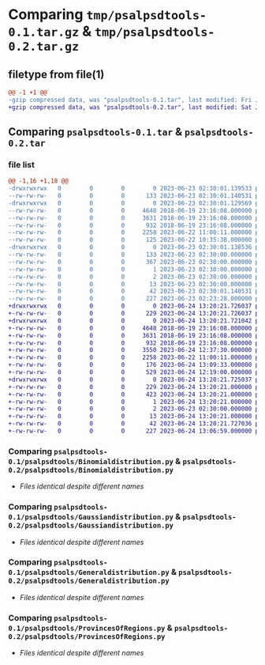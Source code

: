 # Comparing `tmp/psalpsdtools-0.1.tar.gz` & `tmp/psalpsdtools-0.2.tar.gz`

## filetype from file(1)

```diff
@@ -1 +1 @@
-gzip compressed data, was "psalpsdtools-0.1.tar", last modified: Fri Jun 23 02:30:01 2023, max compression
+gzip compressed data, was "psalpsdtools-0.2.tar", last modified: Sat Jun 24 13:20:21 2023, max compression
```

## Comparing `psalpsdtools-0.1.tar` & `psalpsdtools-0.2.tar`

### file list

```diff
@@ -1,16 +1,18 @@
-drwxrwxrwx   0        0        0        0 2023-06-23 02:30:01.139533 psalpsdtools-0.1/
--rw-rw-rw-   0        0        0      133 2023-06-23 02:30:01.140531 psalpsdtools-0.1/PKG-INFO
-drwxrwxrwx   0        0        0        0 2023-06-23 02:30:01.129569 psalpsdtools-0.1/psalpsdtools/
--rw-rw-rw-   0        0        0     4648 2018-06-19 23:16:08.000000 psalpsdtools-0.1/psalpsdtools/Binomialdistribution.py
--rw-rw-rw-   0        0        0     3631 2018-06-19 23:16:08.000000 psalpsdtools-0.1/psalpsdtools/Gaussiandistribution.py
--rw-rw-rw-   0        0        0      932 2018-06-19 23:16:08.000000 psalpsdtools-0.1/psalpsdtools/Generaldistribution.py
--rw-rw-rw-   0        0        0     2258 2023-06-22 11:00:11.000000 psalpsdtools-0.1/psalpsdtools/ProvincesOfRegions.py
--rw-rw-rw-   0        0        0      125 2023-06-22 10:35:38.000000 psalpsdtools-0.1/psalpsdtools/__init__.py
-drwxrwxrwx   0        0        0        0 2023-06-23 02:30:01.138536 psalpsdtools-0.1/psalpsdtools.egg-info/
--rw-rw-rw-   0        0        0      133 2023-06-23 02:30:00.000000 psalpsdtools-0.1/psalpsdtools.egg-info/PKG-INFO
--rw-rw-rw-   0        0        0      367 2023-06-23 02:30:00.000000 psalpsdtools-0.1/psalpsdtools.egg-info/SOURCES.txt
--rw-rw-rw-   0        0        0        1 2023-06-23 02:30:00.000000 psalpsdtools-0.1/psalpsdtools.egg-info/dependency_links.txt
--rw-rw-rw-   0        0        0        2 2023-06-23 02:30:00.000000 psalpsdtools-0.1/psalpsdtools.egg-info/not-zip-safe
--rw-rw-rw-   0        0        0       13 2023-06-23 02:30:00.000000 psalpsdtools-0.1/psalpsdtools.egg-info/top_level.txt
--rw-rw-rw-   0        0        0       42 2023-06-23 02:30:01.140531 psalpsdtools-0.1/setup.cfg
--rw-rw-rw-   0        0        0      227 2023-06-23 02:23:28.000000 psalpsdtools-0.1/setup.py
+drwxrwxrwx   0        0        0        0 2023-06-24 13:20:21.726037 psalpsdtools-0.2/
+-rw-rw-rw-   0        0        0      229 2023-06-24 13:20:21.726037 psalpsdtools-0.2/PKG-INFO
+drwxrwxrwx   0        0        0        0 2023-06-24 13:20:21.721042 psalpsdtools-0.2/psalpsdtools/
+-rw-rw-rw-   0        0        0     4648 2018-06-19 23:16:08.000000 psalpsdtools-0.2/psalpsdtools/Binomialdistribution.py
+-rw-rw-rw-   0        0        0     3631 2018-06-19 23:16:08.000000 psalpsdtools-0.2/psalpsdtools/Gaussiandistribution.py
+-rw-rw-rw-   0        0        0      932 2018-06-19 23:16:08.000000 psalpsdtools-0.2/psalpsdtools/Generaldistribution.py
+-rw-rw-rw-   0        0        0     3550 2023-06-24 12:37:30.000000 psalpsdtools-0.2/psalpsdtools/PhilippinesRegions.py
+-rw-rw-rw-   0        0        0     2258 2023-06-22 11:00:11.000000 psalpsdtools-0.2/psalpsdtools/ProvincesOfRegions.py
+-rw-rw-rw-   0        0        0      176 2023-06-24 13:09:33.000000 psalpsdtools-0.2/psalpsdtools/__init__.py
+-rw-rw-rw-   0        0        0      529 2023-06-24 12:19:00.000000 psalpsdtools-0.2/psalpsdtools/test.py
+drwxrwxrwx   0        0        0        0 2023-06-24 13:20:21.725037 psalpsdtools-0.2/psalpsdtools.egg-info/
+-rw-rw-rw-   0        0        0      229 2023-06-24 13:20:21.000000 psalpsdtools-0.2/psalpsdtools.egg-info/PKG-INFO
+-rw-rw-rw-   0        0        0      423 2023-06-24 13:20:21.000000 psalpsdtools-0.2/psalpsdtools.egg-info/SOURCES.txt
+-rw-rw-rw-   0        0        0        1 2023-06-24 13:20:21.000000 psalpsdtools-0.2/psalpsdtools.egg-info/dependency_links.txt
+-rw-rw-rw-   0        0        0        2 2023-06-23 02:30:00.000000 psalpsdtools-0.2/psalpsdtools.egg-info/not-zip-safe
+-rw-rw-rw-   0        0        0       13 2023-06-24 13:20:21.000000 psalpsdtools-0.2/psalpsdtools.egg-info/top_level.txt
+-rw-rw-rw-   0        0        0       42 2023-06-24 13:20:21.727036 psalpsdtools-0.2/setup.cfg
+-rw-rw-rw-   0        0        0      227 2023-06-24 13:06:59.000000 psalpsdtools-0.2/setup.py
```

### Comparing `psalpsdtools-0.1/psalpsdtools/Binomialdistribution.py` & `psalpsdtools-0.2/psalpsdtools/Binomialdistribution.py`

 * *Files identical despite different names*

### Comparing `psalpsdtools-0.1/psalpsdtools/Gaussiandistribution.py` & `psalpsdtools-0.2/psalpsdtools/Gaussiandistribution.py`

 * *Files identical despite different names*

### Comparing `psalpsdtools-0.1/psalpsdtools/Generaldistribution.py` & `psalpsdtools-0.2/psalpsdtools/Generaldistribution.py`

 * *Files identical despite different names*

### Comparing `psalpsdtools-0.1/psalpsdtools/ProvincesOfRegions.py` & `psalpsdtools-0.2/psalpsdtools/ProvincesOfRegions.py`

 * *Files identical despite different names*

